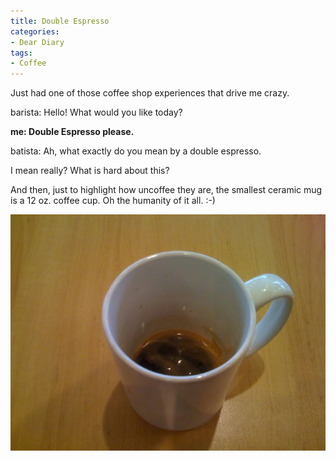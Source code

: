 ```yaml
---
title: Double Espresso
categories:
- Dear Diary
tags:
- Coffee
---
```


Just had one of those coffee shop experiences that drive me crazy.

barista: Hello! What would you like today?  

**me: Double Espresso please.**  

batista: Ah, what exactly do you mean by a double espresso.

I mean really? What is hard about this?

And then, just to highlight how uncoffee they are, the smallest ceramic mug is a 12 oz. coffee cup. Oh the humanity of it all. :-)

[![](/assets/posts/2008/l-640-480-9213df01-e1b5-46b5-9da0-41b738b591b5.jpeg)](/assets/posts/2008/l-640-480-9213df01-e1b5-46b5-9da0-41b738b591b5.jpeg)
